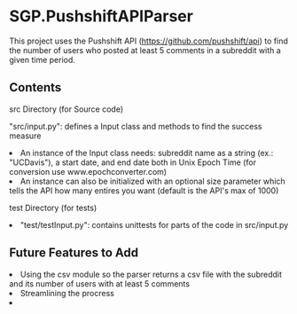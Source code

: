 # SGP.PushshiftAPIParser
This project uses the Pushshift API (https://github.com/pushshift/api) to find the number of users who posted at least 5 comments in a subreddit with a given time period.

## Contents
src Directory (for Source code)

"src/input.py": defines a Input class and methods to find the success measure
  
<li>An instance of the Input class needs: subreddit name as a string (ex.: "UCDavis"), a start date, and end date both in Unix Epoch Time (for conversion use www.epochconverter.com)</li>
  
<li>An instance can also be initialized with an optional size parameter which tells the API how many entires you want (default is the API's max of 1000)</li>
  
 
test Directory (for tests)

<li>"test/testInput.py": contains unittests for parts of the code in src/input.py</li>

## Future Features to Add
<li>Using the csv module so the parser returns a csv file with the subreddit and its number of users with at least 5 comments</li>

<li>Streamlining the procress<li/>

